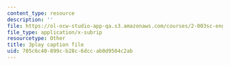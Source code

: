 ```yaml
---
content_type: resource
description: ''
file: https://ol-ocw-studio-app-qa.s3.amazonaws.com/courses/2-003sc-engineering-dynamics-fall-2011/705c6c40899cb28c6dccab0d9504c2ab_wzEqF_UQkks.srt
file_type: application/x-subrip
resourcetype: Other
title: 3play caption file
uid: 705c6c40-899c-b28c-6dcc-ab0d9504c2ab
---
```

